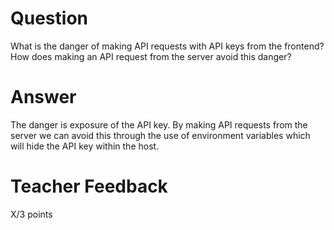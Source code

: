 # Question

What is the danger of making API requests with API keys from the frontend? How does making an API request from the server avoid this danger?

# Answer

The danger is exposure of the API key. By making API requests from the server we can avoid this through the use of environment variables which will hide the API key within the host. 

# Teacher Feedback

X/3 points